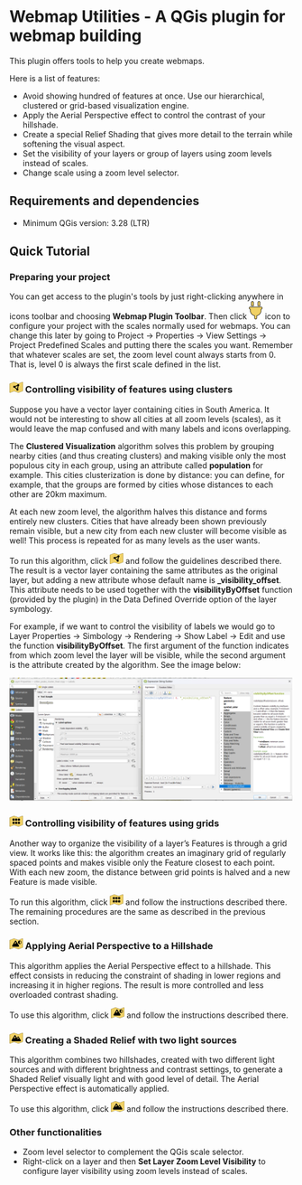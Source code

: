 # Webmap Utilities - A QGis plugin for webmap building

This plugin offers tools to help you create webmaps.

Here is a list of features:

- Avoid showing hundred of features at once. Use our hierarchical, clustered or grid-based visualization engine.
- Apply the Aerial Perspective effect to control the contrast of your hillshade.
- Create a special Relief Shading that gives more detail to the terrain while softening the visual aspect.
- Set the visibility of your layers or group of layers using zoom levels instead of scales.
- Change scale using a zoom level selector.

## Requirements and dependencies

- Minimum QGis version: 3.28 (LTR)

## Quick Tutorial

### Preparing your project

You can get access to the plugin's tools by just right-clicking anywhere in icons toolbar and choosing **Webmap Plugin Toolbar**. Then click ![](/images/configure_project.png) icon to configure your project with the scales normally used for webmaps. You can change this later by going to Project -> Properties -> View Settings -> Project Predefined Scales and putting there the scales you want. Remember that whatever scales are set, the zoom level count always starts from 0. That is, level 0 is always the first scale defined in the list.

### ![](/images/cluster_view.png) Controlling visibility of features using clusters

Suppose you have a vector layer containing cities in South America. It would not be interesting to show all cities at all zoom levels (scales), as it would leave the map confused and with many labels and icons overlapping. 

The **Clustered Visualization** algorithm solves this problem by grouping nearby cities (and thus creating clusters) and making visible only the most populous city in each group, using an attribute called **population** for example. This cities clusterization is done by distance: you can define, for example, that the groups are formed by cities whose distances to each other are 20km maximum. 

At each new zoom level, the algorithm halves this distance and forms entirely new clusters. Cities that have already been shown previously remain visible, but a new city from each new cluster will become visible as well! This process is repeated for as many levels as the user wants.

To run this algorithm, click ![](/images/cluster_view.png) and follow the guidelines described there. The result is a vector layer containing the same attributes as the original layer, but adding a new attribute whose default name is **_visibility_offset**. This attribute needs to be used together with the **visibilityByOffset** function (provided by the plugin) in the Data Defined Override option of the layer symbology.

For example, if we want to control the visibility of labels we would go to Layer Properties -> Simbology -> Rendering -> Show Label -> Edit and use the function **visibilityByOffset**. The first argument of the function indicates from which zoom level the layer will be visible, while the second argument is the attribute created by the algorithm. See the image below:

![](/images/using_visibility_offset.png)

### ![](/images/grid_visualization.png) Controlling visibility of features using grids

Another way to organize the visibility of a layer’s Features is through a grid view. It works like this: the algorithm creates an imaginary grid of regularly spaced points and makes visible only the Feature closest to each point. With each new zoom, the distance between grid points is halved and a new Feature is made visible.

To run this algorithm, click ![](/images/grid_visualization.png) and follow the instructions described there. The remaining procedures are the same as described in the previous section.

### ![](/images/aerial_perspective.png) Applying Aerial Perspective to a Hillshade

This algorithm applies the Aerial Perspective effect to a hillshade. This effect consists in reducing the constraint of shading in lower regions and increasing it in higher regions. The result is more controlled and less overloaded contrast shading.

To use this algorithm, click ![](/images/aerial_perspective.png) and follow the instructions described there.

### ![](/images/relief_creator.png) Creating a Shaded Relief with two light sources

This algorithm combines two hillshades, created with two different light sources and with different brightness and contrast settings, to generate a Shaded Relief visually light and with good level of detail. The Aerial Perspective effect is automatically applied. 

To use this algorithm, click ![](/images/relief_creator.png) and follow the instructions described there.

### Other functionalities

- Zoom level selector to complement the QGis scale selector.
- Right-click on a layer and then **Set Layer Zoom Level Visibility** to configure layer visibility using zoom levels instead of scales.
